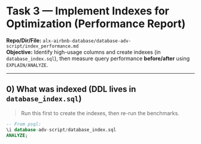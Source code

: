 # Task 3 — Implement Indexes for Optimization (Performance Report)

**Repo/Dir/File:** `alx-airbnb-database/database-adv-script/index_performance.md`  
**Objective:** Identify high-usage columns and create indexes (in `database_index.sql`), then measure query performance **before/after** using `EXPLAIN/ANALYZE`.

---

## 0) What was indexed (DDL lives in `database_index.sql`)
> Run this first to create the indexes, then re-run the benchmarks.

```sql
-- From psql:
\i database-adv-script/database_index.sql
ANALYZE;

